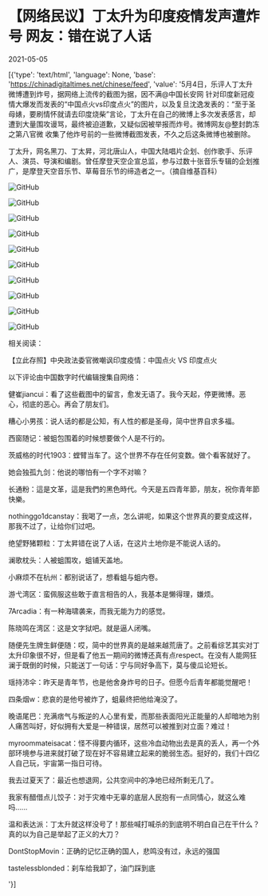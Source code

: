 # 【网络民议】丁太升为印度疫情发声遭炸号  网友：错在说了人话

2021-05-05

[{'type': 'text/html', 'language': None, 'base': 'https://chinadigitaltimes.net/chinese/feed', 'value': '5月4日，乐评人丁太升微博遭到炸号，据网络上流传的截图为据，因不满@中国长安网 针对印度新冠疫情大爆发而发表的“中国点火vs印度点火”的图片，以及复旦沈逸发表的：“至于圣母婊，要刷情怀就请去印度烧柴”言论，丁太升在自己的微博上多次发表感言，却遭到大量围攻谩骂，最终被迫道歉，又疑似因被举报而炸号。微博网友@整封韵冻之第八官微 收集了他炸号前的一些微博截图发表，不久之后这条微博也被删除。

丁太升，网名黑刀、丁太昇，河北唐山人，中国大陆唱片企划、创作歌手、乐评人、演员、导演和编剧。曾任摩登天空企宣总监，参与过数十张音乐专辑的企划推广，是摩登天空音乐节、草莓音乐节的缔造者之一。（摘自维基百科）

![GitHub](https://chinadigitaltimes.net/chinese/files/2021/05/丁太升微博.png)

![GitHub](https://chinadigitaltimes.net/chinese/files/2021/05/丁太升1.jpg)

![GitHub](https://chinadigitaltimes.net/chinese/files/2021/05/丁太升2.jpg)

![GitHub](https://chinadigitaltimes.net/chinese/files/2021/05/丁太升3.jpg)

![GitHub](https://chinadigitaltimes.net/chinese/files/2021/05/丁太升4.jpg)

![GitHub](https://chinadigitaltimes.net/chinese/files/2021/05/丁太升5.jpg)

![GitHub](https://chinadigitaltimes.net/chinese/files/2021/05/丁太升6.jpg)

![GitHub](https://chinadigitaltimes.net/chinese/files/2021/05/丁太升7.jpg)

![GitHub](https://chinadigitaltimes.net/chinese/files/2021/05/丁太升8.jpg)

![GitHub](https://chinadigitaltimes.net/chinese/files/2021/05/丁太升9.jpg)

相关阅读：



【立此存照】中央政法委官微嘲讽印度疫情：中国点火 VS 印度点火



以下评论由中国数字时代编辑搜集自网络：



健崔jiancui：看了这些截图中的留言，愈发无语了。我今天起，停更微博。恶心，彻底的恶心。再会了朋友们。

糟心小男孩：说人话的都是公知，有人性的都是圣母，简中世界自求多福。

西窗随记：被蛆包围着的时候想要做个人是不行的。

茨威格的时代1903：螳臂当车了。这个世界不存在任何变数。做个看客就好了。

她会独孤九剑：他说的哪怕有一个字不对嘛？

长通粉：這是文革，這是我們的黑色時代。今天是五四青年節，朋友，祝你青年節快樂。

nothinggo1dcanstay：我喝了一点，怎么讲呢，如果这个世界真的要变成这样，那我不过了，让给你们过吧。

绝望野猪颗粒：丁太昇错在说了人话，在这片土地你是不能说人话的。

澜歌枕头：人被蛆围攻，蛆铺天盖地。

小麻烦不在杭州：都别说话了，想看蛆与蛆内卷。

游弋湾区：蛮佩服这些敢于直言相告的人，我基本是懒得理，嫌烦。

7Arcadia：有一种海啸袭来，而我无能为力的感觉。

陈晓鸣在湾区：这是文字狱吧。就是逼人闭嘴。

随便先生牌生鲜便随：哎，简中的世界真的是越来越荒唐了。之前看综艺其实对丁太升印象很不好，但是看了他五一期间的微博还真有点respect。在没有人能网狂澜于既倒的时候，只能送丁一句话：宁与同好争高下，莫与傻瓜论短长。

瑶持沛伞：昨天是青年节，也是他舍身炸号的日子。但愿今后青年都能觉醒吧！

四条烟w：悲哀的是他号被炸了，蛆最终把他给淹没了。

晚语尾巴：充满痞气与叛逆的人心里有爱，而那些表面阳光正能量的人却暗地为别人痛苦叫好，好似拥有大爱是一种错误，居然可以被推到对立面？难过！

myroommateisacat：怪不得要内循环，这些冷血动物出去是真的丢人，再一个外部环境参与进来就打破了现在好不容易建立起来的脆弱生态。挺好的，我们十四亿人自己玩，宇宙第一指日可待。

我去过夏天了：最近也想退网，公共空间中的净地已经所剩无几了。

我家有醋借点儿饺子：对于灾难中无辜的底层人民抱有一点同情心，就这么难吗……

温和表达派：丁太升就这样没号了！那些喊打喊杀的到底明不明白自己在干什么？真的以为自己是举起了正义的大刀？

DontStopMovin：正确的记忆正确的国人，悲鸣没有过，永远的强国

tastelessblonded：刹车给我卸了，油门踩到底

'}]